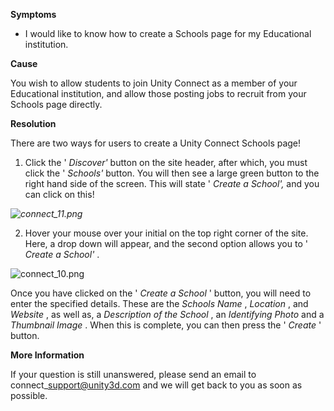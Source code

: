 

**Symptoms**


- I would like to know how to create a Schools page for my Educational institution.



**Cause**



You wish to allow students to join Unity Connect as a member of your Educational institution, and allow those posting jobs to recruit from your Schools page directly.



**Resolution**



There are two ways for users to create a Unity Connect Schools page!



1. Click the ' *Discover'*  button on the site header, after which, you must click the ' *Schools'* button. You will then see a large green button to the right hand side of the screen. This will state ' *Create a School',* and you can click on this!



*![connect_11.png](/hc/article_attachments/115005992363/connect_11.png)*



2. Hover your mouse over your initial on the top right corner of the site. Here, a drop down will appear, and the second option allows you to ' *Create a School'* .



![connect_10.png](/hc/article_attachments/115006001666/connect_10.png)



Once you have clicked on the ' *Create a School* ' button, you will need to enter the specified details. These are the  *Schools Name* ,  *Location* , and  *Website* , as well as, a  *Description of the School* , an  *Identifying Photo*  and a  *Thumbnail Image* . When this is complete, you can then press the ' *Create* ' button.



**More Information**



If your question is still unanswered, please send an email to connect\_support@unity3d.com and we will get back to you as soon as possible.


